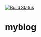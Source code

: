 [![Build Status](https://travis-ci.org/ki1it/myblog.svg?branch=master)](https://travis-ci.org/ki1it/myblog)
# myblog
